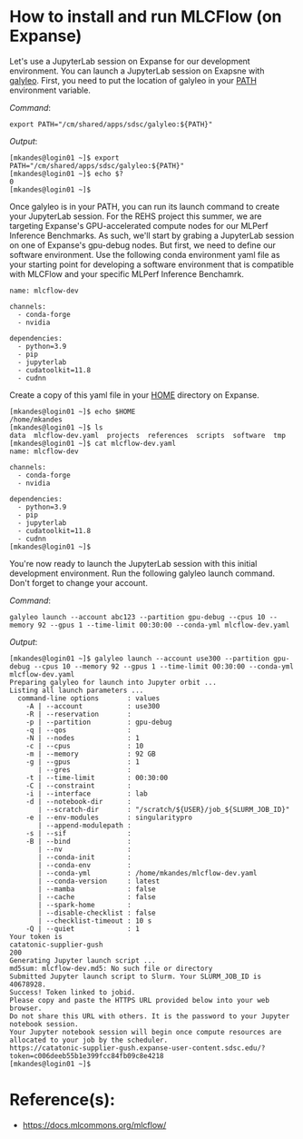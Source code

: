 # How to install and run MLCFlow (on Expanse)

Let's use a JupyterLab session on Expanse for our development environment. 
You can launch a JupyterLab session on Exapsne with [galyleo](https://github.com/mkandes/galyleo). 
First, you need to put the location of galyleo in your [PATH](https://en.wikipedia.org/wiki/PATH_(variable)) environment variable.

*Command*:
```
export PATH="/cm/shared/apps/sdsc/galyleo:${PATH}"
```

*Output*:
```
[mkandes@login01 ~]$ export PATH="/cm/shared/apps/sdsc/galyleo:${PATH}"
[mkandes@login01 ~]$ echo $?
0
[mkandes@login01 ~]$
```

Once galyleo is in your PATH, you can run its launch command to create your JupyterLab session. 
For the REHS project this summer, we are targeting Expanse's GPU-accelerated compute nodes for our MLPerf Inference Benchmarks.
As such, we'll start by grabing a JupyterLab session on one of Expanse's gpu-debug nodes. 
But first, we need to define our software environment. 
Use the following conda environment yaml file as your starting point for developing a software environment that is compatible with MLCFlow and your specific MLPerf Inference Benchamrk.

```
name: mlcflow-dev

channels:
  - conda-forge
  - nvidia

dependencies:
  - python=3.9
  - pip
  - jupyterlab
  - cudatoolkit=11.8
  - cudnn
```

Create a copy of this yaml file in your [HOME](https://en.wikipedia.org/wiki/Home_directory) directory on Expanse.

```
[mkandes@login01 ~]$ echo $HOME
/home/mkandes
[mkandes@login01 ~]$ ls
data  mlcflow-dev.yaml  projects  references  scripts  software  tmp
[mkandes@login01 ~]$ cat mlcflow-dev.yaml 
name: mlcflow-dev

channels:
  - conda-forge
  - nvidia

dependencies:
  - python=3.9
  - pip
  - jupyterlab
  - cudatoolkit=11.8
  - cudnn
[mkandes@login01 ~]$
```

You're now ready to launch the JupyterLab session with this initial development environment.
Run the following galyleo launch command. Don't forget to change your account.

*Command*:
```
galyleo launch --account abc123 --partition gpu-debug --cpus 10 --memory 92 --gpus 1 --time-limit 00:30:00 --conda-yml mlcflow-dev.yaml
```

*Output*:
```
[mkandes@login01 ~]$ galyleo launch --account use300 --partition gpu-debug --cpus 10 --memory 92 --gpus 1 --time-limit 00:30:00 --conda-yml mlcflow-dev.yaml 
Preparing galyleo for launch into Jupyter orbit ...
Listing all launch parameters ...
  command-line options       : values
    -A | --account           : use300
    -R | --reservation       : 
    -p | --partition         : gpu-debug
    -q | --qos               : 
    -N | --nodes             : 1
    -c | --cpus              : 10
    -m | --memory            : 92 GB
    -g | --gpus              : 1
       | --gres              : 
    -t | --time-limit        : 00:30:00
    -C | --constraint        : 
    -i | --interface         : lab
    -d | --notebook-dir      : 
       | --scratch-dir       : "/scratch/${USER}/job_${SLURM_JOB_ID}"
    -e | --env-modules       : singularitypro
       | --append-modulepath : 
    -s | --sif               : 
    -B | --bind              : 
       | --nv                : 
       | --conda-init        : 
       | --conda-env         : 
       | --conda-yml         : /home/mkandes/mlcflow-dev.yaml
       | --conda-version     : latest
       | --mamba             : false
       | --cache             : false
       | --spark-home        : 
       | --disable-checklist : false
       | --checklist-timeout : 10 s
    -Q | --quiet             : 1
Your token is 
catatonic-supplier-gush
200
Generating Jupyter launch script ...
md5sum: mlcflow-dev.md5: No such file or directory
Submitted Jupyter launch script to Slurm. Your SLURM_JOB_ID is 40678928.
Success! Token linked to jobid.
Please copy and paste the HTTPS URL provided below into your web browser.
Do not share this URL with others. It is the password to your Jupyter notebook session.
Your Jupyter notebook session will begin once compute resources are allocated to your job by the scheduler.
https://catatonic-supplier-gush.expanse-user-content.sdsc.edu/?token=c006deeb55b1e399fcc84fb09c8e4218
[mkandes@login01 ~]$
```



# Reference(s):
- https://docs.mlcommons.org/mlcflow/

